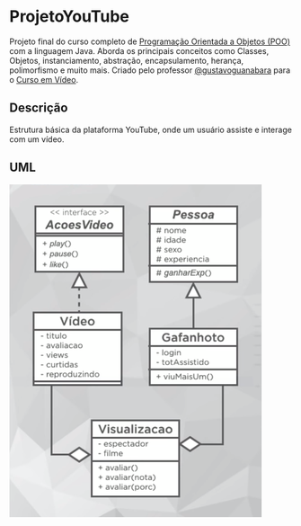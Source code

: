 # ProjetoYouTube
Projeto final do curso completo de [Programação Orientada a Objetos (POO)](https://www.cursoemvideo.com/course/java-poo/) com a linguagem Java. Aborda os principais conceitos como Classes, Objetos, instanciamento, abstração, encapsulamento, herança, polimorfismo e muito mais. Criado pelo professor [@gustavoguanabara](https://github.com/gustavoguanabara) para o [Curso em Vídeo](https://www.cursoemvideo.com).
 
## Descrição
Estrutura básica da plataforma YouTube, onde um usuário assiste e interage com um vídeo.

## UML
![UML: Proejto Youtube](https://github.com/WeltonThomasFerreira/ProjetoYouTube/blob/main/img/projeto-youtube-uml.png)
